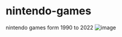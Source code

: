 # nintendo-games
nintendo games form 1990 to 2022
![image](https://user-images.githubusercontent.com/79028098/231306664-0a3a89ab-26fe-422c-8974-18b9ff5a6ecc.png)

